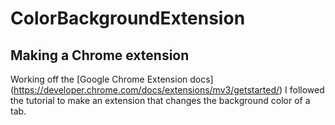 # ColorBackgroundExtension

## Making a Chrome extension    

Working off the [Google Chrome Extension docs] (https://developer.chrome.com/docs/extensions/mv3/getstarted/) I followed the tutorial to make an extension that changes the background color of a tab.
